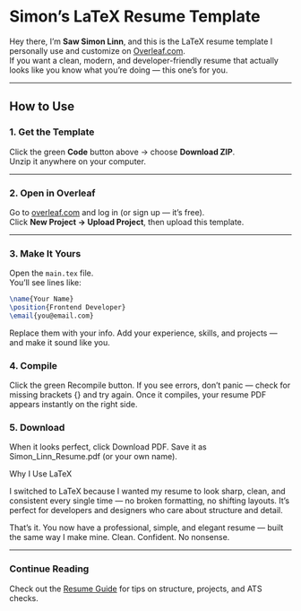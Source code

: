 # Simon’s LaTeX Resume Template

Hey there, I’m **Saw Simon Linn**, and this is the LaTeX resume template I personally use and customize on [Overleaf.com](https://www.overleaf.com).  
If you want a clean, modern, and developer-friendly resume that actually looks like you know what you’re doing — this one’s for you.

---

## How to Use

### 1. Get the Template

Click the green **Code** button above → choose **Download ZIP**.  
Unzip it anywhere on your computer.

---

### 2. Open in Overleaf

Go to [overleaf.com](https://www.overleaf.com) and log in (or sign up — it’s free).  
Click **New Project → Upload Project**, then upload this template.

---

### 3. Make It Yours

Open the `main.tex` file.  
You’ll see lines like:

```tex
\name{Your Name}
\position{Frontend Developer}
\email{you@email.com}
```

Replace them with your info.
Add your experience, skills, and projects — and make it sound like you.

### 4. Compile

Click the green Recompile button.
If you see errors, don’t panic — check for missing brackets {} and try again.
Once it compiles, your resume PDF appears instantly on the right side.

### 5. Download

When it looks perfect, click Download PDF.
Save it as Simon_Linn_Resume.pdf (or your own name).

Why I Use LaTeX

I switched to LaTeX because I wanted my resume to look sharp, clean, and consistent every single time — no broken formatting, no shifting layouts.
It’s perfect for developers and designers who care about structure and detail.

That’s it.
You now have a professional, simple, and elegant resume — built the same way I make mine.
Clean. Confident. No nonsense.

---

### Continue Reading

Check out the [Resume Guide](https://github.com/SawSimonLinn/software-engineer-resume/blob/main/RESUMEGUIDE.MD) for tips on structure, projects, and ATS checks.
